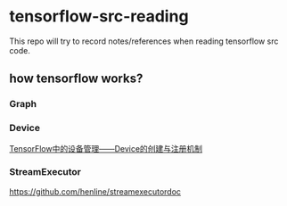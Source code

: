 # tensorflow-src-reading
This repo will try to record notes/references when reading tensorflow src code.

## how tensorflow works?
### Graph
### Device
[TensorFlow中的设备管理——Device的创建与注册机制](https://www.cnblogs.com/deep-learning-stacks/p/9313700.html)
### StreamExecutor
https://github.com/henline/streamexecutordoc 
